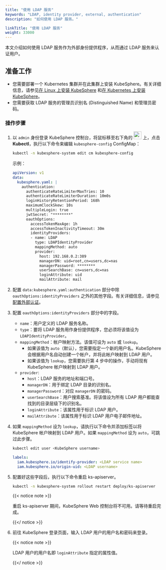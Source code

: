 ```yaml
---
title: "使用 LDAP 服务"
keywords: "LDAP, identity provider, external, authentication"
description: "如何使用 LDAP 服务。"

linkTitle: "使用 LDAP 服务"
weight: 33000
---
```


本文介绍如何使用 LDAP 服务作为外部身份提供程序，从而通过 LDAP 服务来认证用户。

## 准备工作

* 您需要部署一个 Kubernetes 集群并在此集群上安装 KubeSphere。有关详细信息，请参见[在 Linux 上安装 KubeSphere](https://kubesphere.io/zh/docs/installing-on-linux/) 和[在 Kubernetes 上安装 KubeSphere](https://kubesphere.io/zh/docs/installing-on-kubernetes/)。
* 您需要获取 LDAP 服务的管理员识别名 (Distinguished Name) 和管理员密码。

### 操作步骤

1. 以 `admin` 身份登录 KubeSphere 控制台，将鼠标移至右下角的 <img src="/images/docs/access-control-and-account-management/external-authentication/use-an-ldap-service/toolbox.png" width="25px"> 上，点击 **Kubectl**，执行以下命令来编辑 `kubesphere-config` ConfigMap：

   ```bash
   kubectl -n kubesphere-system edit cm kubesphere-config
   ```

   示例：

   ```yaml
   apiVersion: v1
   data:
     kubesphere.yaml: |
       authentication:
         authenticateRateLimiterMaxTries: 10
         authenticateRateLimiterDuration: 10m0s
         loginHistoryRetentionPeriod: 168h
         maximumClockSkew: 10s
         multipleLogin: true
         jwtSecret: "********"
         oauthOptions:
           accessTokenMaxAge: 1h
           accessTokenInactivityTimeout: 30m
           identityProviders:
           - name: LDAP
             type: LDAPIdentityProvider
             mappingMethod: auto
             provider:
               host: 192.168.0.2:389
               managerDN: uid=root,cn=users,dc=nas
               managerPassword: ********
               userSearchBase: cn=users,dc=nas
               loginAttribute: uid
               mailAttribute: mail
   ```

2. 配置 `data:kubesphere.yaml:authentication` 部分中除 `oauthOptions:identityProviders` 之外的其他字段。有关详细信息，请参见[配置外部认证](../set-up-external-authentication/)。

3. 配置 `oauthOptions:identityProviders` 部分中的字段。

   * `name`：用户定义的 LDAP 服务名称。
   * `type`：要将 LDAP 服务用作身份提供程序，您必须将该值设为 `LDAPIdentityProvider`。
   * `mappingMethod`：帐户映射方法。该值可设为 `auto` 或 `lookup`。
     *  如果该值为 `auto`（默认），您需要指定一个新的用户名。KubeSphere 会根据用户名自动创建一个帐户，并将此帐户映射到 LDAP 用户。
     *  如果该值为 `lookup`，您需要执行第 4 步中的操作，手动将现有 KubeSphere 帐户映射到 LDAP 用户。
   * `provider`:
     * `host`：LDAP 服务的地址和端口号。
     * `managerDN`：用于绑定 LDAP 目录的识别名。
     * `managerPassword`：对应 `managerDN` 的密码。
     * `userSearchBase`：用户搜索基准。将该值设为所有 LDAP 用户都能查找到的目录层级下的识别名。
     * `loginAttribute`：该属性用于标识 LDAP 用户。
     * `mailAttribute`：该属性用于标识 LDAP 用户电子邮件地址。
   
4. 如果 `mappingMethod` 设为 `lookup`，请执行以下命令并添加标签以将 KubeSphere 帐户映射到 LDAP 用户。如果 `mappingMethod` 设为 `auto`，可跳过此步骤。

   ```bash
   kubectl edit user <KubeSphere username>
   ```

   ```yaml
   labels:
     iam.kubesphere.io/identify-provider: <LDAP service name>
     iam.kubesphere.io/origin-uid: <LDAP username>
   ```

5. 配置好这些字段后，执行以下命令重启 ks-apiserver。

   ```bash
   kubectl -n kubesphere-system rollout restart deploy/ks-apiserver
   ```
   
   {{< notice note >}}
   
   重启 ks-apiserver 期间，KubeSphere Web 控制台将不可用。请等待重启完成。
   
   {{</ notice >}}
   
6. 前往 KubeSphere 登录页面，输入 LDAP 用户的用户名和密码来登录。

   {{< notice note >}}

   LDAP 用户的用户名即 `loginAttribute` 指定的属性值。

   {{</ notice >}}
